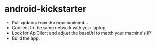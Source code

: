 # android-kickstarter

- Pull updates from the repo backend...
- Connect to the same network with your laptop
- Look for ApiClient and adjust the baseUrl to match your machine's IP
- Build the app.
